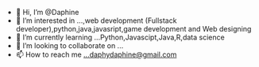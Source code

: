 - 👋 Hi, I’m @Daphine
- 👀 I’m interested in ...,web development (Fullstack developer),python,java,javasript,game development and Web designing
- 🌱 I’m currently learning ...Python,Javascipt,Java,R,data science
- 💞️ I’m looking to collaborate on ...
- 📫 How to reach me ...daphydaphine@gmail.com

<!---
l-hjab/l-hjab is a ✨ special ✨ repository because its `README.md` (this file) appears on your GitHub profile.
You can click the Preview link to take a look at your changes.
--->
